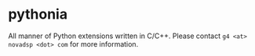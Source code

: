 # pythonia
All manner of Python extensions written in C/C++. Please contact `g4 <at> novadsp <dot> com` for more information.
